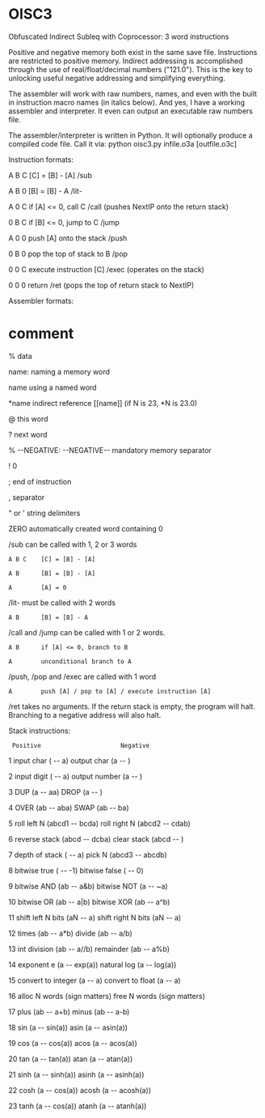 # OISC3
Obfuscated Indirect Subleq with Coprocessor: 3 word instructions

Positive and negative memory both exist in the same save file.  Instructions are restricted to positive memory.  Indirect addressing is accomplished through the use of real/float/decimal numbers ("121.0").  This is the key to unlocking useful negative addressing and simplifying everything.

The assembler will work with raw numbers, names, and even with the built in instruction macro names (in italics below).  And yes, I have a working assembler and interpreter.  It even can output an executable raw numbers file.

The assembler/interpreter is written in Python.  It will optionally produce a compiled code file.  Call it via:
python oisc3.py infile.o3a [outfile.o3c]

Instruction formats:

A B C    [C] = [B] - [A]                 /sub

A B 0    [B] = [B] - A                   /lit-

A 0 C    if [A] <= 0, call C             /call  (pushes NextIP onto the return stack)
                
0 B C    if [B] <= 0, jump to C          /jump

A 0 0    push [A] onto the stack         /push

0 B 0    pop the top of stack to B       /pop

0 0 C    execute instruction [C]         /exec  (operates on the stack)
                
0 0 0    return                          /ret  (pops the top of return stack to NextIP)



Assembler formats:

#            comment

%            data

name:        naming a memory word

name         using a named word

\*name        indirect reference [[name]] (if N is 23, \*N is 23.0)

@            this word

?            next word

% --NEGATIVE: --NEGATIVE--     mandatory memory separator

!            0

;            end of instruction

,            separator

" or '       string delimiters

ZERO         automatically created word containing 0

/sub can be called with 1, 2 or 3 words

    A B C    [C] = [B] - [A]
    
    A B      [B] = [B] - [A]
    
    A        [A] = 0
    
/lit- must be called with 2 words

    A B      [B] = [B] - A
    
/call and /jump can be called with 1 or 2 words.

    A B      if [A] <= 0, branch to B
    
    A        unconditional branch to A
    
/push, /pop and /exec are called with 1 word

    A        push [A] / pop to [A] / execute instruction [A]
    
/ret takes no arguments.  If the return stack is empty, the program will halt.  Branching to a negative address will also halt.



Stack instructions:

     Positive                      Negative
     
1    input char ( -- a)            output char (a -- )

2    input digit  ( -- a)          output number (a -- )

3    DUP (a -- aa)                 DROP (a -- )

4    OVER (ab -- aba)              SWAP (ab -- ba)

5    roll left N (abcd1 -- bcda)   roll right N (abcd2 -- cdab)

6    reverse stack (abcd -- dcba)  clear stack (abcd -- )

7    depth of stack ( -- a)        pick N (abcd3 -- abcdb)

8    bitwise true ( -- -1)         bitwise false ( -- 0)

9    bitwise AND (ab -- a&b)       bitwise NOT (a -- ~a)

10   bitwise OR (ab -- a|b)        bitwise XOR (ab -- a^b)

11   shift left N bits (aN -- a)   shift right N bits (aN -- a)

12   times (ab -- a\*b)             divide (ab -- a/b)

13   int division (ab -- a//b)     remainder (ab -- a%b)

14   exponent e (a -- exp(a))      natural log (a -- log(a))

15   convert to integer (a -- a)   convert to float (a -- a)

16   alloc N words (sign matters)  free N words (sign matters)

17   plus (ab -- a+b)              minus (ab -- a-b)

18   sin (a -- sin(a))             asin (a -- asin(a))

19   cos (a -- cos(a))             acos (a -- acos(a))

20   tan (a -- tan(a))             atan (a -- atan(a)) 

21   sinh (a -- sinh(a))           asinh (a -- asinh(a)) 

22   cosh (a -- cos(a))            acosh (a -- acosh(a)) 

23   tanh (a -- cos(a))            atanh (a -- atanh(a)) 

